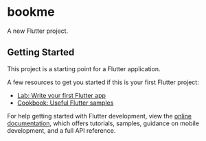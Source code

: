 # bookme

A new Flutter project.

## Getting Started

This project is a starting point for a Flutter application.

A few resources to get you started if this is your first Flutter project:  

- [Lab: Write your first Flutter app](https://docs.flutter.dev/get-started/codelab)
- [Cookbook: Useful Flutter samples](https://docs.flutter.dev/cookbook)

For help getting started with Flutter development, view the
[online documentation](https://docs.flutter.dev/), which offers tutorials,
samples, guidance on mobile development, and a full API reference.
